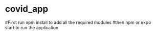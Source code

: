 # covid_app
#First run npm install to add all the required modules
#then npm or expo start to run the application
